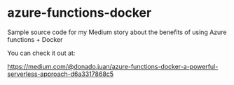 # azure-functions-docker

Sample source code for my Medium story about the benefits of using Azure functions + Docker

You can check it out at:

https://medium.com/@donado.juan/azure-functions-docker-a-powerful-serverless-approach-d6a3317868c5
